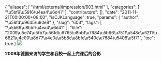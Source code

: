 {
    "aliases": [
        "/html/external/impression/603.html"
    ],
    "categories": [
        "\u5bf9\u5916\u4ea4\u6d41"
    ],
    "contributors": [],
    "date": "2011-11-21T00:00:00+08:00",
    "isCJKLanguage": true,
    "params": {
        "author": "\u56fd\u9645\u90e8"
    },
    "slug": "603",
    "tags": [
        "\u5b66\u8bbf\u4ea4\u6d41"
    ],
    "title": "2009\u5e74\u5fb7\u56fd\u6765\u8bbf\u7684\u5b66\u751f\u548c\u6211\u6821\u4e00\u8d77\u4e0a\u5b8c\u8bfe\u540e\u7684\u5408\u5f71",
    "toc": true
}
![](https://cdn.tfls.online/mirror/full/9774ca56bc9e6f2a4095d632fa1c3516bf7df8c3.jpg)

**2009年德国来访的学生和我校一起上完课后的合影**

